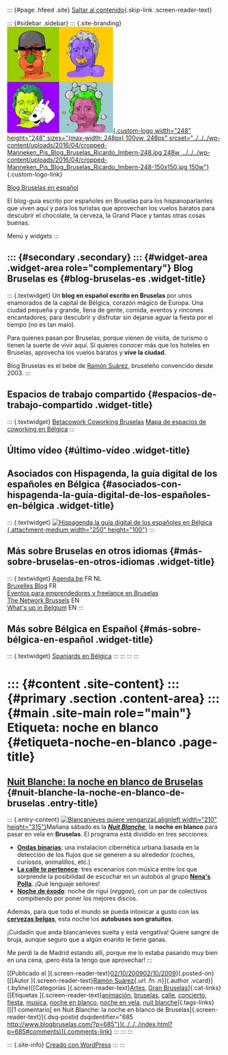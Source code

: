 ::: {#page .hfeed .site}
[Saltar al contenido](index.html#content){.skip-link
.screen-reader-text}

::: {#sidebar .sidebar}
::: {.site-branding}
[![](../../../wp-content/uploads/2016/04/cropped-Manneken_Pis_Blog_Bruselas_Ricardo_Imbern-248.jpg){.custom-logo
width="248" height="248" sizes="(max-width: 248px) 100vw, 248px"
srcset="../../../wp-content/uploads/2016/04/cropped-Manneken_Pis_Blog_Bruselas_Ricardo_Imbern-248.jpg 248w, ../../../wp-content/uploads/2016/04/cropped-Manneken_Pis_Blog_Bruselas_Ricardo_Imbern-248-150x150.jpg 150w"}](../../../index.html){.custom-logo-link}

[Blog Bruselas en español](../../../index.html)

El blog-guía escrito por españoles en Bruselas para los hispanoparlantes
que viven aquí y para los turistas que aprovechan los vuelos baratos
para descubrir el chocolate, la cerveza, la Grand Place y tantas otras
cosas buenas.

Menú y widgets
:::

::: {#secondary .secondary}
::: {#widget-area .widget-area role="complementary"}
Blog Bruselas es {#blog-bruselas-es .widget-title}
----------------

::: {.textwidget}
Un **blog en español escrito en Bruselas** por unos enamorados de la
capital de Bélgica, corazón mágico de Europa. Una ciudad pequeña y
grande, llena de gente, comida, eventos y rincones encantadores; para
descubrir y disfrutar sin dejarse aguar la fiesta por el tiempo (no es
tan malo).

Para quienes pasan por Bruselas, porque vienen de visita, de turismo o
tienen la suerte de vivir aquí. Sí quieres conocer más que los hoteles
en Bruselas, aprovecha los vuelos baratos y **vive la ciudad**.

Blog Bruselas es el bebé de [Ramón Suárez](http://www.ramonsuarez.com),
bruseleño convencido desde 2003.
:::

Espacios de trabajo compartido {#espacios-de-trabajo-compartido .widget-title}
------------------------------

::: {.textwidget}
[Betacowork Coworking Bruselas](http://www.betacowork.com) [Mapa de
espacios de coworking en Bélgica](http://coworkingbelgium.com)
:::

Último vídeo {#último-vídeo .widget-title}
------------

Asociados con Hispagenda, la guía digital de los españoles en Bélgica {#asociados-con-hispagenda-la-guía-digital-de-los-españoles-en-bélgica .widget-title}
---------------------------------------------------------------------

::: {.textwidget}
[![Hispagenda,la guía digital de los españoles en
Bélgica](../../../wp-content/uploads/2010/04/Hispagenda-250px.gif "Hispagenda, la guía digital de los españoles en Bélgica"){.attachment-medium
width="250" height="100"}](http://www.hispagenda.com)
:::

Más sobre Bruselas en otros idiomas {#más-sobre-bruselas-en-otros-idiomas .widget-title}
-----------------------------------

::: {.textwidget}
[Agenda.be](http://www.agenda.be) FR NL\
[Bruxelles Blog](http://www.bxlblog.be/) FR\
[Eventos para emprendedores y freelance en
Bruselas](http://www.betacowork.com/events/)\
[The Network
Brussels](http://groups.yahoo.com/group/TheNetworkBrussels/) EN\
[What\'s up in Belgium](http://www.whatsupin.be/) EN
:::

Más sobre Bélgica en Español {#más-sobre-bélgica-en-español .widget-title}
----------------------------

::: {.textwidget}
[Spaniards en Bélgica](http://www.spaniards.es/paises/belgica)
:::
:::
:::
:::

::: {#content .site-content}
::: {#primary .section .content-area}
::: {#main .site-main role="main"}
Etiqueta: noche en blanco {#etiqueta-noche-en-blanco .page-title}
=========================

[Nuit Blanche: la noche en blanco de Bruselas](../../../index.html?p=685) {#nuit-blanche-la-noche-en-blanco-de-bruselas .entry-title}
-------------------------------------------------------------------------

::: {.entry-content}
[![](http://www.nuitblanchebrussels.be/local/cache-vignettes/L300xH450/nuitblanche_037-2-15b67.jpg "Blancanieves quiere venganza"){.alignleft
width="210"
height="315"}](http://www.nuitblanchebrussels.be/francais/photos/)Mañana
sábado es la ***[Nuit
Blanche](http://www.nuitblanchebrussels.be/ "Página oficial de la Nuit Blanche de Bruxelles (Noche en blanco de Bruselas)")***,
la **noche en blanco** para pasar en vela en **Bruselas**. El programa
está dividido en tres secciones:

-   **[Ondas
    binarias](http://www.nuitblanchebrussels.be/?page=event&ida=48&lang=fr "Ondas binarias noche en blanco Bruselas")**:
    una instalacion cibernética urbana basada en la detección de los
    flujos que se generen a su alrededor (coches, curiosos, animalillos,
    etc.)
-   **[La calle te
    pertenece](http://www.nuitblanchebrussels.be/?page=event&ida=76&lang=fr "La calle te pertenece, noche en blanco de Bruselas")**:
    tres escenarios con música entre los que sorprende la posibilidad de
    escuchar en un autobús al grupo **[Nena's
    Polla](http://www.mingapop.be/mingashow.php "Nena's Polla, la mega estrella de Minga Records")**.
    ¡Qué lenguaje señores!
-   [**Noche de
    éxodo**](http://www.nuitblanchebrussels.be/?page=event&ida=77&lang=fr "Noche de éxodo reggae, rindiendo tributo a Bob Marley"):
    noche de rigui (*reggae*), con un par de colectivos compitiendo por
    poner los mejores discos.

Además, para que todo el mundo se pueda intoxicar a gusto con las
**[cervezas
belgas](http://www.blogbruselas.com/2009/09/fiesta-de-la-cerveza-en-bruselas.html "Listado de cervezas belgas por categorías")**,
esta noche los **autobuses son gratuitos**.

¡Cuidadín que anda blancanieves suelta y está vengativa! Quiere sangre
de bruja, aunque seguro que a algún enanito le tiene ganas.

Me perdí la de Madrid estando allí, porque me lo estaba pasando muy bien
en una cena, ¡pero ésta la tengo que aprovechar!
:::

[[Publicado el
]{.screen-reader-text}[02/10/200902/10/2009](../../../index.html?p=685)]{.posted-on}[[[Autor
]{.screen-reader-text}[Ramón
Suárez](../../2010/04/30/index.html?author=2){.url .fn .n}]{.author
.vcard}]{.byline}[[Categorías
]{.screen-reader-text}[Artes](../../category/artes/index.html), [Gran
Bruselas](../../category/gran-bruselas/index.html)]{.cat-links}[[Etiquetas
]{.screen-reader-text}[animación](../animacion/index.html),
[bruselas](../bruselas/index.html), [calle](../calle/index.html),
[concierto](../concierto/index.html), [fiesta](../fiesta/index.html),
[musica](../musica/index.html), [noche en blanco](index.html), [noche en
vela](../noche-en-vela/index.html), [nuit
blanche](../nuit-blanche/index.html)]{.tags-links}[[[1 comentario[ en
Nuit Blanche: la noche en blanco de
Bruselas]{.screen-reader-text}]{.dsq-postid
dsqidentifier="685 http://www.blogbruselas.com/?p=685"}](../../../index.html?p=685#comments)]{.comments-link}
:::
:::
:::

::: {.site-info}
[Creado con WordPress](https://es.wordpress.org/)
:::
:::
